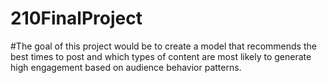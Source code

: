 # 210FinalProject
#The goal of this project would be to create a model that recommends the best times to post and which types of content are most likely to generate high engagement based on audience behavior patterns.
